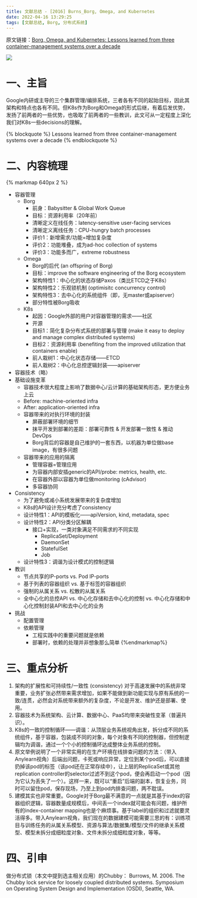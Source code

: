 ```yaml
---
title: 文献总结 - [2016] Burns_Borg, Omega, and Kubernetes
date: 2022-04-16 13:29:25
tags: [文献总结, Borg, 分布式系统]
---
```


原文链接：[Borg, Omega, and Kubernetes: Lessons learned from three container-management systems over a decade](https://dl.acm.org/doi/abs/10.1145/2898442.2898444)

![](network.jpg)

# 一、主旨
Google内研或主导的三个集群管理/编排系统，三者各有不同的起始目标，因此其架构和特点也各有不同。但K8s作为Borg和Omega的形式后继，有着后发优势，发扬了前两者的一些优势，也吸取了前两者的一些教训，此文可从一定程度上深化我们对K8s一些decisions的理解。

{% blockquote %}
Lessons learned from three container-management systems over a decade
{% endblockquote %}

# 二、内容梳理
{% markmap 640px 2 %}
- 容器管理
  - Borg
    - 前身：Babysitter & Global Work Queue
    - 目标：资源利用率（20年前）
    - 清晰定义在线任务：latency-sensitive user-facing services
    - 清晰定义离线任务：CPU-hungry batch processes
    - 评价1：新增需求/功能=增加复杂度
    - 评价2：功能堆叠，成为ad-hoc collection of systems
    - 评价3：功能多而广，extreme robustness
  - Omega
    - Borg的后代 (an offspring of Borg)
    - 目标：improve the software engineering of the Borg ecosystem
    - 架构特性1：中心化的状态存储Paxos（类比ETCD之于K8s）
    - 架构特性2：乐观锁机制 (optimisitc concurrency control)
    - 架构特性3：去中心化的系统组件（即，无master或apiserver）
    - 部分特性被Borg吸收
  - K8s
    - 起因：Google外部的用户对容器管理的需求——社区
    - 开源
    - 目标1：简化复杂分布式系统的部署与管理 (make it easy to deploy and manage complex distributed systems)
    - 目标2：资源利用率 (benefiting from the improved utilization that containers enable)
    - 前人栽树1：中心化状态存储——ETCD
    - 前人栽树2：中心化总控逻辑封装——apiserver
- 容器技术（略）
- 基础设施变革
  - 容器技术很大程度上影响了数据中心/云计算的基础架构形态，更方便业务上云
  - Before: machine-oriented infra
  - After: application-oriented infra
  - 容器带来的对执行环境的封装
    - 屏蔽部署环境的细节
    - 抹平开发到部署的差距：部署可靠性 & 开发部署一致性 & 推动DevOps
    - Borg背后的容器是自己维护的一套东西，以机器为单位做base image，有很多问题
  - 容器带来的应用的隔离
    - 管理容器=管理应用
    - 为容器内部安插generic的API/probe: metrics, health, etc.
    - 在容器外部以容器为单位做monitoring (cAdvisor)
    - 多容器协同
- Consistency
  - 为了避免或减小系统发展带来的复杂度增加
  - K8s的API设计充分考虑了consistency
  - 设计特性1：API的模板化——apiVersion, kind, metadata, spec
  - 设计特性2：API分类分区解耦
    - 接口+实现，一类对象满足不同需求的不同实现
      - ReplicaSet/Deployment
      - DaemonSet
      - StatefulSet
      - Job
  - 设计特性3：调谐为设计模式的控制逻辑
- 教训
  - 节点共享的IP-ports vs. Pod IP-ports
  - 基于列表的容器组织 vs. 基于标签的容器组织
  - 强制的从属关系 vs. 松散的从属关系
  - 全中心化的总控API vs. 中心化存储和去中心化的控制 vs. 中心化存储和中心化控制封装API和去中心化的业务
- 挑战
  - 配置管理
  - 依赖管理
    - 工程实践中的重要问题就是依赖
    - 部署时，依赖的处理并非想象那么简单
{%endmarkmap%}

# 三、重点分析
1. 架构的扩展性和可持续性/一致性 (consistency) 对于高速发展中的系统非常重要，业务扩张必然带来需求增加，如果不能做到新功能实现与原有系统的一致/连贯，必然会对系统带来额外的复杂度，不论是开发、维护还是部署、使用。
2. 容器技术为系统架构、云计算、数据中心、PaaS均带来突破性变革（普遍共识）。
3. K8s的一致的控制循环——调谐：从顶层业务系统视角出发，拆分成不同的系统组件，基于容器，包装成不同的对象，每个对象有不同的控制器，但控制逻辑均为调谐，通过一个个小的控制循环达成整体业务系统的控制。
4. 原文举例说明了一个非常实用的在生产环境在线排查问题的方法：（带入Anylearn视角）后端出问题，卡死或响应异常，定位到某个pod后，可以直接扔掉该pod的标签（该pod还在正常存续中），让上层的ReplicaSet或其他replication controller的selector过滤不到这个pod，便会再启动一个pod（因为它认为丢失了一个）。这样一来，既可以“重启”后端的副本，恢复业务，同时可以留住pod，保存现场，乃至上到pod内排查问题，两不耽误。
5. 建模其实也非常重要。Google对于Borg最不满意的一点就是其基于index的容器组织逻辑，容器数量成规模后，中间丢一个index就可能会有问题，维护所有的index-container mapping也是个麻烦事。基于label的组织和过滤就要灵活得多。带入Anylearn视角，我们现在的数据建模可能需要三思的有：训练项目与训练任务的从属关系模型、资源与算法/数据集/模型/文件的继承关系模型、模型未拆分成细粒度对象、文件未拆分成细粒度对象，等等。

# 四、引申
做分布式锁（本文中提到选主相关应用）的Chubby： Burrows, M. 2006. The Chubby lock service for loosely coupled distributed systems. Symposium on Operating System Design and Implementation (OSDI), Seattle, WA.
